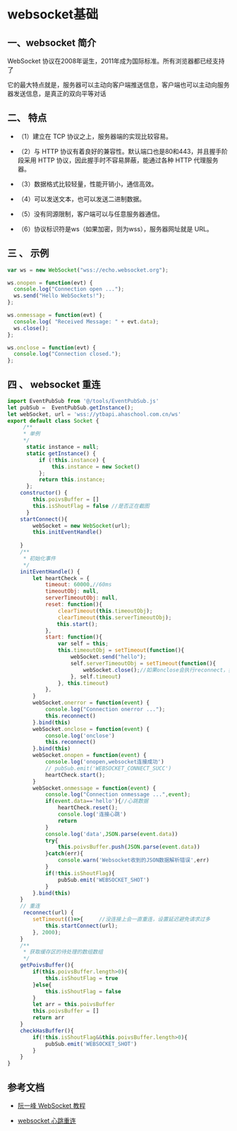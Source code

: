 # websocket基础

## 一、websocket 简介

  WebSocket 协议在2008年诞生，2011年成为国际标准。所有浏览器都已经支持了

  它的最大特点就是，服务器可以主动向客户端推送信息，客户端也可以主动向服务器发送信息，是真正的双向平等对话

## 二、 特点

+ （1）建立在 TCP 协议之上，服务器端的实现比较容易。

+ （2）与 HTTP 协议有着良好的兼容性。默认端口也是80和443，并且握手阶段采用 HTTP 协议，因此握手时不容易屏蔽，能通过各种 HTTP 代理服务器。

+ （3）数据格式比较轻量，性能开销小，通信高效。

+ （4）可以发送文本，也可以发送二进制数据。

+ （5）没有同源限制，客户端可以与任意服务器通信。

+ （6）协议标识符是ws（如果加密，则为wss），服务器网址就是 URL。


## 三 、 示例

```javascript
var ws = new WebSocket("wss://echo.websocket.org");

ws.onopen = function(evt) { 
  console.log("Connection open ..."); 
  ws.send("Hello WebSockets!");
};

ws.onmessage = function(evt) {
  console.log( "Received Message: " + evt.data);
  ws.close();
};

ws.onclose = function(evt) {
  console.log("Connection closed.");
};      
```

## 四 、 websocket 重连

```javascript 
import EventPubSub from '@/tools/EventPubSub.js'
let pubSub =  EventPubSub.getInstance();
let webSocket, url = 'wss://ytbapi.ahaschool.com.cn/ws'
export default class Socket {
     /**
     * 单例
     */
      static instance = null;
      static getInstance() {
          if (!this.instance) {
              this.instance = new Socket()
          };
          return this.instance;
      };
    constructor() {
        this.poivsBuffer = []
        this.isShoutFlag = false //是否正在截图
      }
    startConnect(){
        webSocket = new WebSocket(url);
        this.initEventHandle()
       
    }
    /**
     * 初始化事件
     */
    initEventHandle() {
        let heartCheck = {
            timeout: 60000,//60ms
            timeoutObj: null,
            serverTimeoutObj: null,
            reset: function(){
                clearTimeout(this.timeoutObj);
                clearTimeout(this.serverTimeoutObj);
        　　　　 this.start();
            },
            start: function(){
                var self = this;
                this.timeoutObj = setTimeout(function(){
                    webSocket.send("hello");
                    self.serverTimeoutObj = setTimeout(function(){
                        webSocket.close();//如果onclose会执行reconnect，我们执行ws.close()就行了.如果直接执行reconnect 会触发onclose导致重连两次
                    }, self.timeout)
                }, this.timeout)
            },
        }
        webSocket.onerror = function(event) {
            console.log("Connection onerror ..."); 
            this.reconnect()
        }.bind(this)
        webSocket.onclose = function(event) {
            console.log('onclose')
            this.reconnect()
        }.bind(this)
        webSocket.onopen = function(event) {
            console.log('onopen,websocket连接成功')
            // pubSub.emit('WEBSOCKET_CONNECT_SUCC')
            heartCheck.start();
        }
        webSocket.onmessage = function(event) {
            console.log("Connection onmessage ...",event); 
            if(event.data=='hello'){//心跳数据
                heartCheck.reset();
                console.log('连接心跳')
                return 
            }
            console.log('data',JSON.parse(event.data))
            try{
                this.poivsBuffer.push(JSON.parse(event.data))
            }catch(err){
                console.warn('Websocket收到的JSON数据解析错误',err)
            }
            if(!this.isShoutFlag){
                pubSub.emit('WEBSOCKET_SHOT')
            }
        }.bind(this)
    }
    // 重连
     reconnect(url) {
        setTimeout(()=>{     //没连接上会一直重连，设置延迟避免请求过多
            this.startConnect(url);
        }, 2000);
    }
    /**
     * 获取缓存区的待处理的数组数组
     */
    getPoivsBuffer(){
        if(this.poivsBuffer.length>0){
            this.isShoutFlag = true
        }else{
            this.isShoutFlag = false
        }
        let arr = this.poivsBuffer
        this.poivsBuffer = []
        return arr
    }
    checkHasBuffer(){
        if(!this.isShoutFlag&&this.poivsBuffer.length>0){
            pubSub.emit('WEBSOCKET_SHOT')
        }
    }
}

```


## 参考文档

+ [阮一峰 WebSocket 教程](https://www.ruanyifeng.com/blog/2017/05/websocket.html)

+ [websocket 心跳重连](https://www.cnblogs.com/1wen/p/5808276.html)
